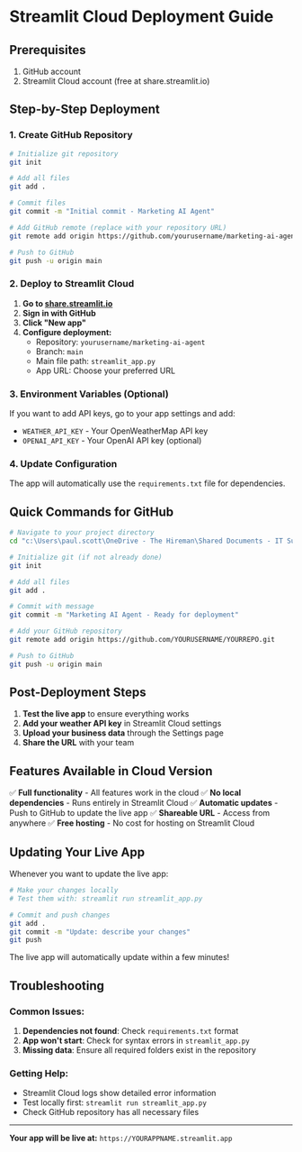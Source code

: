 # Streamlit Cloud Deployment Guide

## Prerequisites
1. GitHub account
2. Streamlit Cloud account (free at share.streamlit.io)

## Step-by-Step Deployment

### 1. Create GitHub Repository
```bash
# Initialize git repository
git init

# Add all files
git add .

# Commit files
git commit -m "Initial commit - Marketing AI Agent"

# Add GitHub remote (replace with your repository URL)
git remote add origin https://github.com/yourusername/marketing-ai-agent.git

# Push to GitHub
git push -u origin main
```

### 2. Deploy to Streamlit Cloud

1. **Go to [share.streamlit.io](https://share.streamlit.io)**
2. **Sign in with GitHub**
3. **Click "New app"**
4. **Configure deployment:**
   - Repository: `yourusername/marketing-ai-agent`
   - Branch: `main`
   - Main file path: `streamlit_app.py`
   - App URL: Choose your preferred URL

### 3. Environment Variables (Optional)

If you want to add API keys, go to your app settings and add:
- `WEATHER_API_KEY` - Your OpenWeatherMap API key
- `OPENAI_API_KEY` - Your OpenAI API key (optional)

### 4. Update Configuration

The app will automatically use the `requirements.txt` file for dependencies.

## Quick Commands for GitHub

```bash
# Navigate to your project directory
cd "c:\Users\paul.scott\OneDrive - The Hireman\Shared Documents - IT Support\Scripts and code\Python\marketing_agent"

# Initialize git (if not already done)
git init

# Add all files
git add .

# Commit with message
git commit -m "Marketing AI Agent - Ready for deployment"

# Add your GitHub repository
git remote add origin https://github.com/YOURUSERNAME/YOURREPO.git

# Push to GitHub
git push -u origin main
```

## Post-Deployment Steps

1. **Test the live app** to ensure everything works
2. **Add your weather API key** in Streamlit Cloud settings
3. **Upload your business data** through the Settings page
4. **Share the URL** with your team

## Features Available in Cloud Version

✅ **Full functionality** - All features work in the cloud
✅ **No local dependencies** - Runs entirely in Streamlit Cloud
✅ **Automatic updates** - Push to GitHub to update the live app
✅ **Shareable URL** - Access from anywhere
✅ **Free hosting** - No cost for hosting on Streamlit Cloud

## Updating Your Live App

Whenever you want to update the live app:

```bash
# Make your changes locally
# Test them with: streamlit run streamlit_app.py

# Commit and push changes
git add .
git commit -m "Update: describe your changes"
git push
```

The live app will automatically update within a few minutes!

## Troubleshooting

### Common Issues:
1. **Dependencies not found**: Check `requirements.txt` format
2. **App won't start**: Check for syntax errors in `streamlit_app.py`
3. **Missing data**: Ensure all required folders exist in the repository

### Getting Help:
- Streamlit Cloud logs show detailed error information
- Test locally first: `streamlit run streamlit_app.py`
- Check GitHub repository has all necessary files

---

**Your app will be live at:** `https://YOURAPPNAME.streamlit.app`